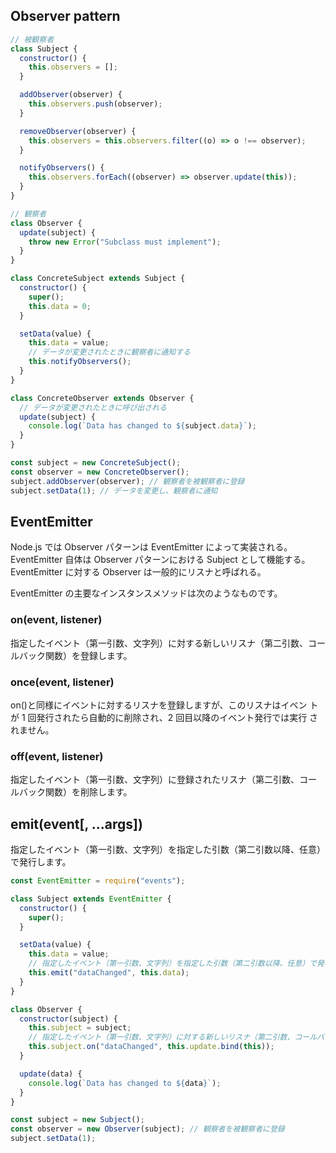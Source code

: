 ## Observer pattern

```js
// 被観察者
class Subject {
  constructor() {
    this.observers = [];
  }

  addObserver(observer) {
    this.observers.push(observer);
  }

  removeObserver(observer) {
    this.observers = this.observers.filter((o) => o !== observer);
  }

  notifyObservers() {
    this.observers.forEach((observer) => observer.update(this));
  }
}

// 観察者
class Observer {
  update(subject) {
    throw new Error("Subclass must implement");
  }
}

class ConcreteSubject extends Subject {
  constructor() {
    super();
    this.data = 0;
  }

  setData(value) {
    this.data = value;
    // データが変更されたときに観察者に通知する
    this.notifyObservers();
  }
}

class ConcreteObserver extends Observer {
  // データが変更されたときに呼び出される
  update(subject) {
    console.log(`Data has changed to ${subject.data}`);
  }
}

const subject = new ConcreteSubject();
const observer = new ConcreteObserver();
subject.addObserver(observer); // 観察者を被観察者に登録
subject.setData(1); // データを変更し、観察者に通知
```

## EventEmitter

Node.js では Observer パターンは EventEmitter によって実装される。EventEmitter 自体は Observer パターンにおける Subject として機能する。
EventEmitter に対する Observer は一般的にリスナと呼ばれる。

EventEmitter の主要なインスタンスメソッドは次のようなものです。

### on(event, listener)

指定したイベント（第一引数、文字列）に対する新しいリスナ（第二引数、コー
ルバック関数）を登録します。

### once(event, listener)

on()と同様にイベントに対するリスナを登録しますが、このリスナはイベン
トが 1 回発行されたら自動的に削除され、2 回目以降のイベント発行では実行
されません。

### off(event, listener)

指定したイベント（第一引数、文字列）に登録されたリスナ（第二引数、コー
ルバック関数）を削除します。

## emit(event[, ...args])

指定したイベント（第一引数、文字列）を指定した引数（第二引数以降、任意）
で発行します。

```js
const EventEmitter = require("events");

class Subject extends EventEmitter {
  constructor() {
    super();
  }

  setData(value) {
    this.data = value;
    // 指定したイベント（第一引数、文字列）を指定した引数（第二引数以降、任意）で発行
    this.emit("dataChanged", this.data);
  }
}

class Observer {
  constructor(subject) {
    this.subject = subject;
    // 指定したイベント（第一引数、文字列）に対する新しいリスナ（第二引数、コールバック関数）を登録
    this.subject.on("dataChanged", this.update.bind(this));
  }

  update(data) {
    console.log(`Data has changed to ${data}`);
  }
}

const subject = new Subject();
const observer = new Observer(subject); // 観察者を被観察者に登録
subject.setData(1);
```

